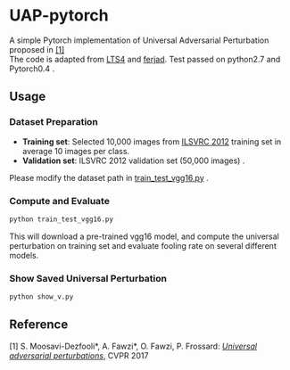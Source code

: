 # UAP-pytorch
A simple Pytorch implementation of Universal Adversarial Perturbation proposed in [[1]](https://arxiv.org/pdf/1610.08401.pdf)      
The code is adapted from [LTS4](https://github.com/LTS4/universal) and [ferjad](https://github.com/ferjad/Universal_Adversarial_Perturbation_pytorch). Test passed on python2.7 and Pytorch0.4 .
## Usage 
### Dataset Preparation
- __Training set__: Selected 10,000 images from [ILSVRC 2012](http://www.image-net.org/challenges/LSVRC/2012/) training set in average 10 images per class.    
- __Validation set__: ILSVRC 2012 validation set (50,000 images) .    

Please modify the dataset path in [train_test_vgg16.py](train_test_vgg16.py) .
### Compute and Evaluate
```sh
python train_test_vgg16.py
```
This will download a pre-trained vgg16 model, and compute the universal perturbation on training set and evaluate fooling rate on several different models. 
### Show Saved Universal Perturbation
```sh
python show_v.py
```
## Reference
[1] S. Moosavi-Dezfooli\*, A. Fawzi\*, O. Fawzi, P. Frossard:
[*Universal adversarial perturbations*](http://arxiv.org/pdf/1610.08401), CVPR 2017

